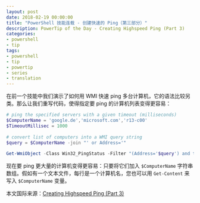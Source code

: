 ```yaml
---
layout: post
date: 2018-02-19 00:00:00
title: "PowerShell 技能连载 - 创建快速的 Ping（第三部分）"
description: PowerTip of the Day - Creating Highspeed Ping (Part 3)
categories:
- powershell
- tip
tags:
- powershell
- tip
- powertip
- series
- translation
---
```

在前一个技能中我们演示了如何用 WMI 快速 ping 多台计算机，它的语法比较另类。那么让我们重写代码，使得指定要 ping 的计算机列表变得更容易：

```powershell
# ping the specified servers with a given timeout (milliseconds)
$ComputerName = 'google.de','microsoft.com','r13-c00'
$TimeoutMillisec = 1000
    
# convert list of computers into a WMI query string
$query = $ComputerName -join "' or Address='"
    
Get-WmiObject -Class Win32_PingStatus -Filter "(Address='$query') and timeout=$TimeoutMillisec" | Select-Object -Property Address, StatusCode
```

现在要 ping 更大量的计算机变得更容易：只要将它们加入 `$ComputerName` 字符串数组。假如有一个文本文件，每行是一个计算机名，您也可以用 `Get-Content` 来写入 `$ComputerName` 变量。

<!--more-->
本文国际来源：[Creating Highspeed Ping (Part 3)](http://community.idera.com/powershell/powertips/b/tips/posts/creating-highspeed-ping-part-3)
